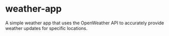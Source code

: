 # weather-app
A simple weather app that uses the OpenWeather API to accurately provide weather updates for specific locations.
